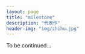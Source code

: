 ```yaml
---
layout: page
title: "milestone"
description: "代表作"
header-img: "img/zhihu.jpg"
---
```


To be continued...





